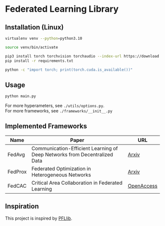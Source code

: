 # Federated Learning Library

## Installation (Linux)
```bash
virtualenv venv --python=python3.10
```
```bash
source venv/bin/activate
```
```bash
pip3 install torch torchvision torchaudio --index-url https://download.pytorch.org/whl/cu118
pip install -r requirements.txt
```
```bash
python -c "import torch; print(torch.cuda.is_available())"
```

## Usage
```bash
python main.py
```
For more hyperameters, see `./utils/options.py`.  
For more frameworks, see `./frameworks/__init__.py`

## Implemented Frameworks
| Name | Paper | URL |
|------|-------|-----|
| FedAvg | Communication-Efficient Learning of Deep Networks from Decentralized Data | [Arxiv](https://arxiv.org/abs/1602.05629) |
| FedProx | Federated Optimization in Heterogeneous Networks | [Arxiv](https://arxiv.org/abs/1812.06127) |
| FedCAC | Critical Area Collaboration in Federated Learning | [OpenAccess](https://openaccess.thecvf.com/content/ICCV2023/html/Wu_Bold_but_Cautious_Unlocking_the_Potential_of_Personalized_Federated_Learning_ICCV_2023_paper.html) |


## Inspiration
This project is inspired by [PFLlib](https://github.com/TsingZ0/PFLlib).